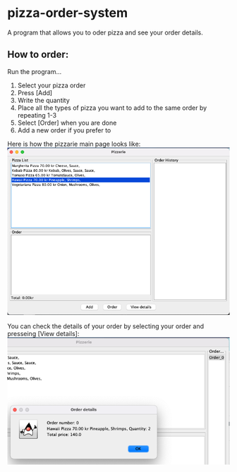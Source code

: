 # pizza-order-system
A program that allows you to oder pizza and see your order details. 

## How to order:
Run the program...
1. Select your pizza order
2. Press [Add] 
3. Write the quantity 
4. Place all the types of pizza you want to add to the same order by repeating 1-3  
5. Select [Order] when you are done
6. Add a new order if you prefer to

Here is how the pizzarie main page looks like: 
![Pizzarie main page](images/Pizzarie-main-page.png)

You can check the details of your order by selecting your order and presseing [View details]:
![Order details](images/Order-details.png)

